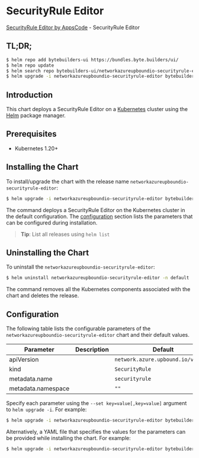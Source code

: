 # SecurityRule Editor

[SecurityRule Editor by AppsCode](https://byte.builders) - SecurityRule Editor

## TL;DR;

```bash
$ helm repo add bytebuilders-ui https://bundles.byte.builders/ui/
$ helm repo update
$ helm search repo bytebuilders-ui/networkazureupboundio-securityrule-editor --version=v0.4.18
$ helm upgrade -i networkazureupboundio-securityrule-editor bytebuilders-ui/networkazureupboundio-securityrule-editor -n default --create-namespace --version=v0.4.18
```

## Introduction

This chart deploys a SecurityRule Editor on a [Kubernetes](http://kubernetes.io) cluster using the [Helm](https://helm.sh) package manager.

## Prerequisites

- Kubernetes 1.20+

## Installing the Chart

To install/upgrade the chart with the release name `networkazureupboundio-securityrule-editor`:

```bash
$ helm upgrade -i networkazureupboundio-securityrule-editor bytebuilders-ui/networkazureupboundio-securityrule-editor -n default --create-namespace --version=v0.4.18
```

The command deploys a SecurityRule Editor on the Kubernetes cluster in the default configuration. The [configuration](#configuration) section lists the parameters that can be configured during installation.

> **Tip**: List all releases using `helm list`

## Uninstalling the Chart

To uninstall the `networkazureupboundio-securityrule-editor`:

```bash
$ helm uninstall networkazureupboundio-securityrule-editor -n default
```

The command removes all the Kubernetes components associated with the chart and deletes the release.

## Configuration

The following table lists the configurable parameters of the `networkazureupboundio-securityrule-editor` chart and their default values.

|     Parameter      | Description |                    Default                    |
|--------------------|-------------|-----------------------------------------------|
| apiVersion         |             | <code>network.azure.upbound.io/v1beta1</code> |
| kind               |             | <code>SecurityRule</code>                     |
| metadata.name      |             | <code>securityrule</code>                     |
| metadata.namespace |             | <code>""</code>                               |


Specify each parameter using the `--set key=value[,key=value]` argument to `helm upgrade -i`. For example:

```bash
$ helm upgrade -i networkazureupboundio-securityrule-editor bytebuilders-ui/networkazureupboundio-securityrule-editor -n default --create-namespace --version=v0.4.18 --set apiVersion=network.azure.upbound.io/v1beta1
```

Alternatively, a YAML file that specifies the values for the parameters can be provided while
installing the chart. For example:

```bash
$ helm upgrade -i networkazureupboundio-securityrule-editor bytebuilders-ui/networkazureupboundio-securityrule-editor -n default --create-namespace --version=v0.4.18 --values values.yaml
```
